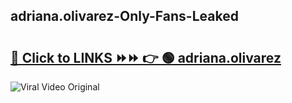 
 ## adriana.olivarez-Only-Fans-Leaked

# <h2><a href="https://clipsfans.com/adriana.olivarez&ref=git">🔗 Click to LINKS ⏩⏩ 👉 🟢 adriana.olivarez </a></h2>

<a href="https://clipsfans.com/adriana.olivarez&ref=git" rel="nofollow" data-target="animated-image.originalLink"><img src="https://i.ibb.co.com/xMMVF88/686577567.gif" alt="Viral Video Original" style="max-width: 100%; display: inline-block;" data-target="animated-image.originalImage"></a>
